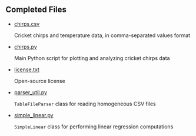 ## Completed Files

* [chirps.csv](chirps.csv)

    Cricket chirps and temperature data, in comma-separated values format 

* [chirps.py](chirps.py)

    Main Python script for plotting and analyzing cricket chirps data

* [license.txt](license.txt)

    Open-source license

* [parser_util.py](parser_util.py)

    `TableFileParser` class for reading homogeneous CSV files
    
* [simple_linear.py](simple_linear.py)

    `SimpleLinear` class for performing linear regression computations
